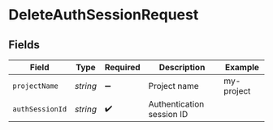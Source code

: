 # DeleteAuthSessionRequest


## Fields

| Field                     | Type                      | Required                  | Description               | Example                   |
| ------------------------- | ------------------------- | ------------------------- | ------------------------- | ------------------------- |
| `projectName`             | *string*                  | :heavy_minus_sign:        | Project name              | my-project                |
| `authSessionId`           | *string*                  | :heavy_check_mark:        | Authentication session ID |                           |